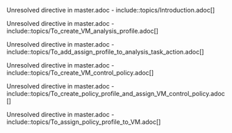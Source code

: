 Unresolved directive in master.adoc -
include::topics/Introduction.adoc\[\]

Unresolved directive in master.adoc -
include::topics/To\_create\_VM\_analysis\_profile.adoc\[\]

Unresolved directive in master.adoc -
include::topics/To\_add\_assign\_profile\_to\_analysis\_task\_action.adoc\[\]

Unresolved directive in master.adoc -
include::topics/To\_create\_VM\_control\_policy.adoc\[\]

Unresolved directive in master.adoc -
include::topics/To\_create\_policy\_profile\_and\_assign\_VM\_control\_policy.adoc\[\]

Unresolved directive in master.adoc -
include::topics/To\_assign\_policy\_profile\_to\_VM.adoc\[\]
